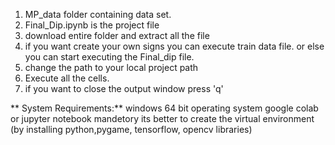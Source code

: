 1. MP_data folder containing data set.
2. Final_Dip.ipynb is the project file
3. download entire folder and extract all the file
4. if you want create your own signs you can execute train data file. or else you can start executing the Final_dip file.
5. change the path to your local project path
6. Execute all the cells.
7. if you want to close the output window press 'q'

  ** System Requirements:**
   windows 64 bit operating system
   google colab or jupyter notebook mandetory
   its better to create the virtual environment (by installing python,pygame, tensorflow, opencv libraries)
   
